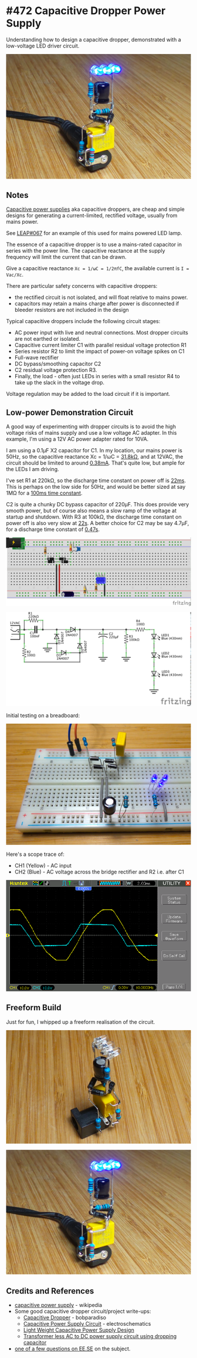 # #472 Capacitive Dropper Power Supply

Understanding how to design a capacitive dropper, demonstrated with a low-voltage LED driver circuit.

![Build](./assets/CapacitiveDropper_build.jpg?raw=true)

## Notes

[Capacitive power supplies](https://en.wikipedia.org/wiki/Capacitive_power_supply) aka capacitive droppers,
are cheap and simple designs for generating a current-limited, rectified voltage, usually from mains power.

See [LEAP#067](../../LED/ACBulb) for an example of this used for mains powered LED lamp.

The essence of a capacitive dropper is to use a mains-rated capacitor in series with the power line.
The capacitive reactance at the supply frequency will limit the current that can be drawn.

Give a capacitive reactance `Xc = 1/ωC = 1/2πfC`, the available current is `I = Vac/Xc`.

There are particular safety concerns with capacitive droppers:

* the rectified circuit is not isolated, and will float relative to mains power.
* capacitors may retain a mains charge after power is disconnected if bleeder resistors are not included in the design

Typical capacitive droppers include the following circuit stages:

* AC power input with live and neutral connections. Most dropper circuits are not earthed or isolated.
* Capacitive current limiter C1 with parallel residual voltage protection R1
* Series resistor R2 to limit the impact of power-on voltage spikes on C1
* Full-wave rectifier
* DC bypass/smoothing capacitor C2
* C2 residual voltage protection R3.
* Finally, the load - often just LEDs in series with a small resistor R4 to take up the slack in the voltage drop.

Voltage regulation may be added to the load circuit if it is important.

## Low-power Demonstration Circuit

A good way of experimenting with dropper circuits is to avoid the high voltage risks of mains supply and use a low voltage AC adapter.
In this example, I'm using a 12V AC power adapter rated for 10VA.

I am using a 0.1µF X2 capacitor for C1.
In my location, our mains power is 50Hz, so the capacitive reactance Xc = 1/ωC = [31.8kΩ](https://www.wolframalpha.com/input/?i=1%2F(2%CF%80*50Hz*0.1%CE%BCF)),
and at 12VAC, the circuit should be limited to around [0.38mA](https://www.wolframalpha.com/input/?i=12V*2%CF%80*50Hz*0.1%CE%BCF).
That's quite low, but ample for the LEDs I am driving.

I've set R1 at 220kΩ, so the discharge time constant on power off is [22ms](https://www.wolframalpha.com/input/?i=0.1%CE%BCF*220k%CE%A9).
This is perhaps on the low side for 50Hz, and would be better sized at say 1MΩ for a [100ms time constant](https://www.wolframalpha.com/input/?i=0.1%CE%BCF*1000k%CE%A9).

C2 is quite a chunky DC bypass capacitor of 220µF. This does provide very smooth power, but of course also means a slow ramp of the voltage at startup and shutdown.
With R3 at 100kΩ, the discharge time constant on power off is also very slow at [22s](https://www.wolframalpha.com/input/?i=220%CE%BCF*100k%CE%A9).
A better choice for C2 may be say 4.7µF, for a discharge time constant of [0.47s](https://www.wolframalpha.com/input/?i=4.7%C2%B5F*100k%CE%A9).

![Breadboard](./assets/CapacitiveDropper_bb.jpg?raw=true)

![Schematic](./assets/CapacitiveDropper_schematic.jpg?raw=true)

Initial testing on a breadboard:

![CapacitiveDropper_bb_build](./assets/CapacitiveDropper_bb_build.jpg?raw=true)

Here's a scope trace of:

* CH1 (Yellow) - AC input
* CH2 (Blue) - AC voltage across the bridge rectifier and R2 i.e. after C1

![scope_ac_drop](./assets/scope_ac_drop.gif?raw=true)

## Freeform Build

Just for fun, I whipped up a freeform realisation of the circuit.

![CapacitiveDropper_freeform](./assets/CapacitiveDropper_freeform.jpg?raw=true)

![CapacitiveDropper_build](./assets/CapacitiveDropper_build.jpg?raw=true)

## Credits and References

* [capacitive power supply](https://en.wikipedia.org/wiki/Capacitive_power_supply) - wikipedia
* Some good capacitive dropper circuit/project write-ups:
    * [Capacitive Dropper](https://bobparadiso.com/2015/02/03/capacitive-dropper/) - bobparadiso
    * [Capacitive Power Supply Circuit](https://www.electroschematics.com/5678/capacitor-power-supply/) - electroschematics
    * [Light Weight Capacitive Power Supply Design](https://www.engineersgarage.com/contribution/capacitor-power-supply-design)
    * [Transformer less AC to DC power supply circuit using dropping capacitor](https://www.circuitsgallery.com/2012/07/transformer-less-ac-to-dc-capacitor-power-supply-circuit2.html)
* [one of a few questions on EE.SE](http://electronics.stackexchange.com/questions/5572/how-efficient-is-a-capacitive-power-supply) on the subject.
